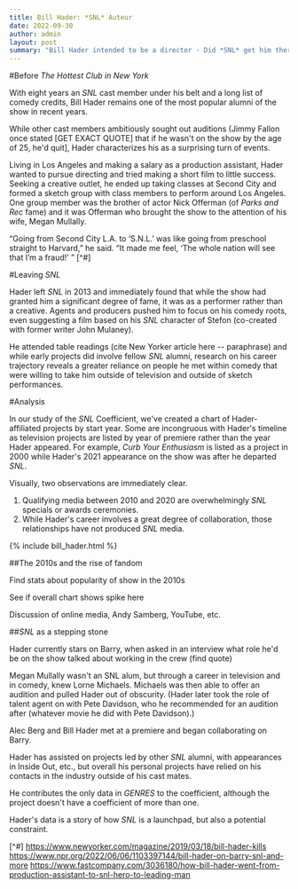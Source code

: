 ```yaml
---
title: Bill Hader: *SNL* Auteur
date: 2022-09-30
author: admin
layout: post
summary: "Bill Hader intended to be a director - Did *SNL* get him there?"
---
```


#Before *The Hottest Club in New York* 

With eight years an *SNL* cast member under his belt and a long list of comedy credits, Bill Hader remains one of the most popular alumni of the show in recent years. 

While other cast members ambitiously sought out auditions (Jimmy Fallon once stated [GET EXACT QUOTE] that if he wasn't on the show by the age of 25, he'd quit], Hader characterizes his as a surprising turn of events. 

Living in Los Angeles and making a salary as a production assistant, Hader wanted to pursue directing and tried making a short film to little success. Seeking a creative outlet, he ended up taking classes at Second City and formed a sketch group with class members to perform around Los Angeles. One group member was the brother of actor Nick Offerman (of *Parks and Rec* fame) and it was Offerman who brought the show to the attention of his wife, Megan Mullally.

 “Going from Second City L.A. to ‘S.N.L.’ was like going from preschool straight to Harvard,” he said. “It made me feel, ‘The whole nation will see that I’m a fraud!’ ” [^#]

#Leaving *SNL*

Hader left *SNL* in 2013 and immediately found that while the show had granted him a significant degree of fame, it was as a performer rather than a creative. Agents and producers pushed him to focus on his comedy roots, even suggesting a film based on his *SNL* character of Stefon (co-created with former writer John Mulaney). 

He attended table readings (cite New Yorker article here -- paraphrase) and while early projects did involve fellow *SNL* alumni, research on his career trajectory reveals a greater reliance on people he met within comedy that were willing to take him outside of television and outside of sketch performances. 


#Analysis

In our study of the *SNL* Coefficient, we've created a chart of Hader-affiliated projects by start year. Some are incongruous with  Hader's timeline as television projects are listed by year of premiere rather than the year Hader appeared. For example, *Curb Your Enthusiasm* is listed as a project in 2000 while Hader's 2021 appearance on the show was after he departed *SNL*. 

Visually, two observations are immediately clear.

1) Qualifying media between 2010 and 2020 are overwhelmingly *SNL* specials or awards ceremonies. 
2) While Hader's career involves a great degree of collaboration, those relationships have not produced *SNL* media. 

{% include bill_hader.html %}


##The 2010s and the rise of fandom 

Find stats about popularity of show in the 2010s

See if overall chart shows spike here

Discussion of online media, Andy Samberg, YouTube, etc.

##*SNL* as a stepping stone 

Hader currently stars on Barry, when asked in an interview what role he'd be on the show talked about working in the crew (find quote)

Megan Mullally wasn't an SNL alum, but through a career in television and in comedy, knew Lorne Michaels. Michaels was then able to offer an audition and pulled Hader out of obscurity. (Hader later took the role of talent agent on with Pete Davidson, who he recommended for an audition after (whatever movie he did with Pete Davidson).) 

Alec Berg and Bill Hader met at a premiere and began collaborating on Barry. 

Hader has assisted on projects led by other *SNL* alumni, with appearances in Inside Out, etc., but overall his personal projects have relied on his contacts in the industry outside of his cast mates. 

He contributes the only data in *GENRES* to the coefficient, although the project doesn't have a coefficient of more than one. 

Hader's data is a story of how *SNL* is a launchpad, but also a potential constraint. 


[^#] https://www.newyorker.com/magazine/2019/03/18/bill-hader-kills
https://www.npr.org/2022/06/06/1103397144/bill-hader-on-barry-snl-and-more
https://www.fastcompany.com/3036180/how-bill-hader-went-from-production-assistant-to-snl-hero-to-leading-man